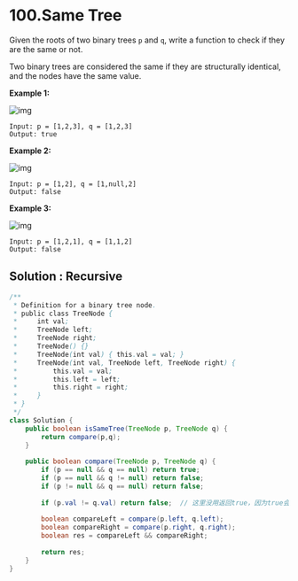 # 100.Same Tree

Given the roots of two binary trees `p` and `q`, write a function to check if they are the same or not.

Two binary trees are considered the same if they are structurally identical, and the nodes have the same value.

 

**Example 1:**

![img](https://assets.leetcode.com/uploads/2020/12/20/ex1.jpg)

```
Input: p = [1,2,3], q = [1,2,3]
Output: true
```

**Example 2:**

![img](https://assets.leetcode.com/uploads/2020/12/20/ex2.jpg)

```
Input: p = [1,2], q = [1,null,2]
Output: false
```

**Example 3:**

![img](https://assets.leetcode.com/uploads/2020/12/20/ex3.jpg)

```
Input: p = [1,2,1], q = [1,1,2]
Output: false
```





## Solution : Recursive

```java
/**
 * Definition for a binary tree node.
 * public class TreeNode {
 *     int val;
 *     TreeNode left;
 *     TreeNode right;
 *     TreeNode() {}
 *     TreeNode(int val) { this.val = val; }
 *     TreeNode(int val, TreeNode left, TreeNode right) {
 *         this.val = val;
 *         this.left = left;
 *         this.right = right;
 *     }
 * }
 */
class Solution {
    public boolean isSameTree(TreeNode p, TreeNode q) {
        return compare(p,q);
    }
    
    public boolean compare(TreeNode p, TreeNode q) {
        if (p == null && q == null) return true;
        if (p == null && q != null) return false;
        if (p != null && q == null) return false;
        
        if (p.val != q.val) return false;  // 这里没用返回true，因为true会导致
        
        boolean compareLeft = compare(p.left, q.left);
        boolean compareRight = compare(p.right, q.right);
        boolean res = compareLeft && compareRight;
        
        return res;
    }
}
```

